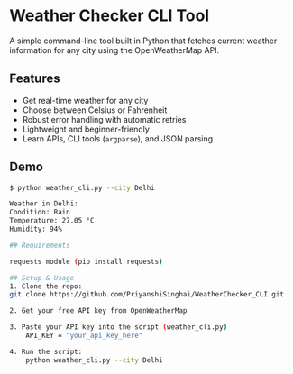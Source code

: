 # Weather Checker CLI Tool

A simple command-line tool built in Python that fetches current weather information for any city using the OpenWeatherMap API.

## Features

- Get real-time weather for any city
- Choose between Celsius or Fahrenheit
- Robust error handling with automatic retries
- Lightweight and beginner-friendly
- Learn APIs, CLI tools (`argparse`), and JSON parsing

## Demo

```bash
$ python weather_cli.py --city Delhi 

Weather in Delhi:
Condition: Rain
Temperature: 27.05 °C
Humidity: 94%

## Requirements

requests module (pip install requests)

## Setup & Usage
1. Clone the repo:
git clone https://github.com/PriyanshiSinghai/WeatherChecker_CLI.git

2. Get your free API key from OpenWeatherMap

3. Paste your API key into the script (weather_cli.py)
    API_KEY = "your_api_key_here"

4. Run the script:
    python weather_cli.py --city Delhi  

